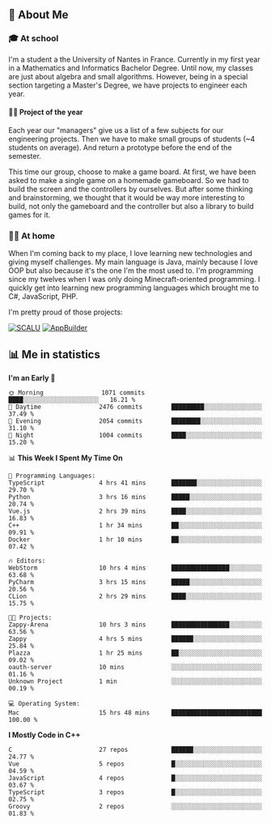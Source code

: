 ## 👀 About Me

### 🎓 At school

I'm a student a the University of Nantes in France. Currently in my first year in a Mathematics and Informatics Bachelor Degree. Until now, my classes are just about algebra and small algorithms. However, being in a special section targeting a Master's Degree, we have projects to engineer each year. 

#### 🔧🔬 Project of the year

Each year our "managers" give us a list of a few subjects for our engineering projects. Then we have to make small groups of students (~4 students on average). And return a prototype before the end of the semester.

This time our group, choose to make a game board. At first, we have been asked to make a single game on a homemade gameboard. So we had to build the screen and the controllers by ourselves. 
But after some thinking and brainstorming, we thought that it would be way more interesting to build, not only the gameboard and the controller but also a library to build games for it.

### 👨‍💻 At home

When I'm coming back to my place, I love learning new technologies and giving myself challenges. My main language is Java, mainly because I love OOP but also because it's the one I'm the most used to. I'm programming since my twelves when I was only doing Minecraft-oriented programming.  I quickly get into learning new programming languages which brought me to C#, JavaScript, PHP. 

I'm pretty proud of those projects:

[![SCALU](https://github-readme-stats.vercel.app/api/pin?username=renardfute&repo=SCALU)](https://github.com/renardfute/scalu)
[![AppBuilder](https://github-readme-stats.vercel.app/api/pin?username=pulsedev2&repo=AppBuilder)](https://github.com/pulsedev2/AppBuilder)

## 📊 Me in statistics
<!--START_SECTION:waka-->
**I'm an Early 🐤** 

```text
🌞 Morning                1071 commits        ████░░░░░░░░░░░░░░░░░░░░░   16.21 % 
🌆 Daytime                2476 commits        █████████░░░░░░░░░░░░░░░░   37.49 % 
🌃 Evening                2054 commits        ████████░░░░░░░░░░░░░░░░░   31.10 % 
🌙 Night                  1004 commits        ████░░░░░░░░░░░░░░░░░░░░░   15.20 % 
```


📊 **This Week I Spent My Time On** 

```text
💬 Programming Languages: 
TypeScript               4 hrs 41 mins       ███████░░░░░░░░░░░░░░░░░░   29.70 % 
Python                   3 hrs 16 mins       █████░░░░░░░░░░░░░░░░░░░░   20.74 % 
Vue.js                   2 hrs 39 mins       ████░░░░░░░░░░░░░░░░░░░░░   16.83 % 
C++                      1 hr 34 mins        ██░░░░░░░░░░░░░░░░░░░░░░░   09.91 % 
Docker                   1 hr 10 mins        ██░░░░░░░░░░░░░░░░░░░░░░░   07.42 % 

🔥 Editors: 
WebStorm                 10 hrs 4 mins       ████████████████░░░░░░░░░   63.68 % 
PyCharm                  3 hrs 15 mins       █████░░░░░░░░░░░░░░░░░░░░   20.56 % 
CLion                    2 hrs 29 mins       ████░░░░░░░░░░░░░░░░░░░░░   15.75 % 

🐱‍💻 Projects: 
Zappy-Arena              10 hrs 3 mins       ████████████████░░░░░░░░░   63.56 % 
Zappy                    4 hrs 5 mins        ██████░░░░░░░░░░░░░░░░░░░   25.84 % 
Plazza                   1 hr 25 mins        ██░░░░░░░░░░░░░░░░░░░░░░░   09.02 % 
oauth-server             10 mins             ░░░░░░░░░░░░░░░░░░░░░░░░░   01.16 % 
Unknown Project          1 min               ░░░░░░░░░░░░░░░░░░░░░░░░░   00.19 % 

💻 Operating System: 
Mac                      15 hrs 48 mins      █████████████████████████   100.00 % 
```

**I Mostly Code in C++** 

```text
C                        27 repos            ██████░░░░░░░░░░░░░░░░░░░   24.77 % 
Vue                      5 repos             █░░░░░░░░░░░░░░░░░░░░░░░░   04.59 % 
JavaScript               4 repos             █░░░░░░░░░░░░░░░░░░░░░░░░   03.67 % 
TypeScript               3 repos             █░░░░░░░░░░░░░░░░░░░░░░░░   02.75 % 
Groovy                   2 repos             ░░░░░░░░░░░░░░░░░░░░░░░░░   01.83 % 
```




<!--END_SECTION:waka-->
